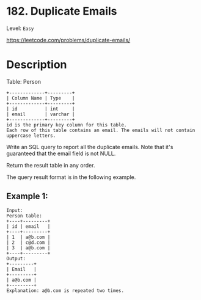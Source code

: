 # 182. Duplicate Emails
Level: `Easy`

https://leetcode.com/problems/duplicate-emails/

# Description

Table: Person

    +-------------+---------+
    | Column Name | Type    |
    +-------------+---------+
    | id          | int     |
    | email       | varchar |
    +-------------+---------+
    id is the primary key column for this table.
    Each row of this table contains an email. The emails will not contain uppercase letters.


Write an SQL query to report all the duplicate emails. Note that it's guaranteed that the email field is not NULL.

Return the result table in any order.

The query result format is in the following example.


## Example 1:

    Input:
    Person table:
    +----+---------+
    | id | email   |
    +----+---------+
    | 1  | a@b.com |
    | 2  | c@d.com |
    | 3  | a@b.com |
    +----+---------+
    Output:
    +---------+
    | Email   |
    +---------+
    | a@b.com |
    +---------+
    Explanation: a@b.com is repeated two times.